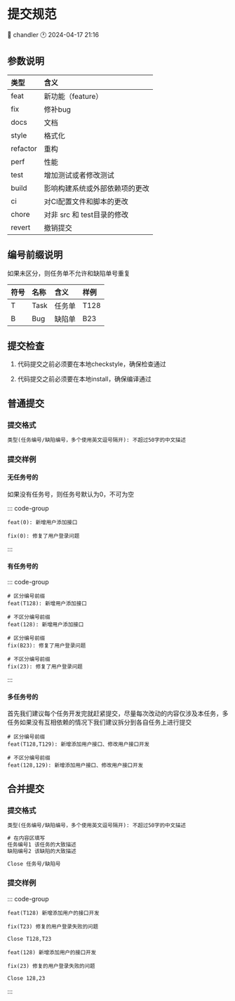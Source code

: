 # 提交规范

<div class="tagBarBadge">
    <Badge type="info" text="原创" />
    <span>📝 chandler</span>
    <span>🕐 2024-04-17 21:16</span>
</div>

## 参数说明

| 类型       | 含义                 |
|:---------|:-------------------|
| feat     | 新功能（feature）       |
| fix      | 修补bug              |
| docs     | 文档                 |
| style    | 格式化                |
| refactor | 重构                 |
| perf     | 性能                 |
| test     | 增加测试或者修改测试         |
| build    | 影响构建系统或外部依赖项的更改    |
| ci       | 对CI配置文件和脚本的更改      |
| chore    | 对非 src 和 test目录的修改 |
| revert   | 撤销提交               |

## 编号前缀说明

如果未区分，则任务单不允许和缺陷单号重复

| 符号 | 名称   | 含义  | 样例   |
|:---|:-----|:----|:-----|
| T  | Task | 任务单 | T128 |
| B  | Bug  | 缺陷单 | B23  |

## 提交检查

1. 代码提交之前必须要在本地checkstyle，确保检查通过

2. 代码提交之前必须要在本地install，确保编译通过

## 普通提交

### 提交格式

```cmd
类型(任务编号/缺陷编号，多个使用英文逗号隔开): 不超过50字的中文描述
```

### 提交样例

#### 无任务号的

如果没有任务号，则任务号默认为0，不可为空

::: code-group

```text [feat]
feat(0): 新增用户添加接口
```

```text [fix]
fix(0): 修复了用户登录问题
```

:::

#### 有任务号的

::: code-group

```text [feat]
# 区分编号前缀
feat(T128): 新增用户添加接口

# 不区分编号前缀
feat(128): 新增用户添加接口
```

```text [fix]
# 区分编号前缀
fix(B23): 修复了用户登录问题

# 不区分编号前缀
fix(23): 修复了用户登录问题
```

:::

#### 多任务号的

首先我们建议每个任务开发完就赶紧提交，尽量每次改动的内容仅涉及本任务，多任务如果没有互相依赖的情况下我们建议拆分到各自任务上进行提交

```text
# 区分编号前缀
feat(T128,T129): 新增添加用户接口、修改用户接口开发

# 不区分编号前缀
feat(128,129): 新增添加用户接口、修改用户接口开发
```

## 合并提交

### 提交格式

```cmd
类型(任务编号/缺陷编号，多个使用英文逗号隔开): 不超过50字的中文描述

# 在内容区填写
任务编号1 该任务的大致描述
缺陷编号2 该缺陷的大致描述

Close 任务号/缺陷号
```

### 提交样例

::: code-group

```text [区分编号前缀]
feat(T128) 新增添加用户的接口开发

fix(T23) 修复的用户登录失败的问题

Close T128,T23
```

```text [不区分编号前缀]
feat(128) 新增添加用户的接口开发

fix(23) 修复的用户登录失败的问题

Close 128,23
```

:::


